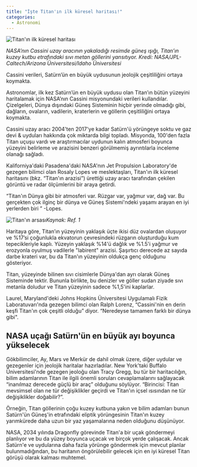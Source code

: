 ```yaml
---
title: "İşte Titan'ın ilk küresel haritası!"
categories:
  - Astronomi
---
```

![Titan'ın ilk küresel haritası](https://media.nature.com/w800/magazine-assets/d41586-019-03539-8/d41586-019-03539-8_17400616.jpg)


*NASA’nın Cassini uzay aracının yakaladığı resimde güneş ışığı, Titan’ın kuzey kutbu etrafındaki sıvı metan göllerini yansıtıyor. Kredi: NASA/JPL-Caltech/Arizona Üniversitesi/Idaho Üniversitesi*

Cassini verileri, Satürn’ün en büyük uydusunun jeolojik çeşitliliğini ortaya koymakta.

Astronomlar, ilk kez Satürn’ün en büyük uydusu olan Titan’ın bütün yüzeyini haritalamak için NASA’nın Cassini misyonundaki verileri kullandılar. Çizelgeleri, Dünya dışındaki Güneş Sisteminin hiçbir yerinde olmadığı gibi, dağların, ovaların, vadilerin, kraterlerin ve göllerin çeşitliliğini ortaya koymakta.

Cassini uzay aracı 2004'ten 2017'ye kadar Satürn'ü yörüngeye soktu ve gaz devi & uyduları hakkında çok miktarda bilgi topladı. Misyonda, 100'den fazla Titan uçuşu vardı ve araştırmacılar uydunun kalın atmosferi boyunca yüzeyini belirleme ve arazisini benzeri görülmemiş ayrıntılarla inceleme olanağı sağladı.

Kaliforniya'daki Pasadena'daki NASA'nın Jet Propulsion Laboratory'de gezegen bilimci olan Rosaly Lopes ve meslektaşları, Titan'ın ilk küresel haritasını (bkz. “Titan'ın arazisi”) ürettiği uzay aracı tarafından çekilen görüntü ve radar ölçümlerini bir araya getirdi.

“Titan'ın Dünya gibi bir atmosferi var. Rüzgar var, yağmur var, dağ var. Bu gerçekten çok ilginç bir dünya ve Güneş Sistemi'ndeki yaşamı arayan en iyi yerlerden biri ” -Lopes.

![Titan'ın arsası](https://media.nature.com/w800/magazine-assets/d41586-019-03539-8/d41586-019-03539-8_17400524.png)*Kaynak: Ref. 1*

Haritaya göre, Titan’ın yüzeyinin yaklaşık üçte ikisi düz ovalardan oluşuyor ve %17’si çoğunlukla ekvatorun çevresindeki rüzgarın oluşturduğu kum tepecikleriyle kaplı. Yüzeyin yaklaşık %14'ü dağlık ve %1.5'i yağmur ve erozyonla oyulmuş vadilerle "labirent" arazisi. Şaşırtıcı derecede az sayıda darbe krateri var, bu da Titan'ın yüzeyinin oldukça genç olduğunu gösteriyor.

Titan, yüzeyinde bilinen sıvı cisimlerle Dünya'dan ayrı olarak Güneş Sisteminde tektir. Bununla birlikte, bu denizler ve göller sudan ziyade sıvı metanla doludur ve Titan yüzeyinin sadece %1,5'ini kaplarlar.

Laurel, Maryland'deki Johns Hopkins Üniversitesi Uygulamalı Fizik Laboratuvarı'nda gezegen bilimci olan Ralph Lorenz, “Cassini'nin en derin keşfi Titan'ın çok çeşitli olduğu” diyor. “Neredeyse tamamen farklı bir dünya gibi".

NASA uçağı Satürn'ün en büyük ayı boyunca yükselecek
-
Gökbilimciler, Ay, Mars ve Merkür de dahil olmak üzere, diğer uydular ve gezegenler için jeolojik haritalar hazırladılar. New York'taki Buffalo Üniversitesi'nde gezegen jeoloğu olan Tracy Gregg, bu tür bir haritacılığın, bilim adamlarının Titan ile ilgili önemli soruları cevaplamalarını sağlayacak “inanılmaz derecede güçlü bir araç” olduğunu söylüyor. “Birincisi: Titan mevsimsel olan ne tür değişiklikler geçirdi ve Titan'ın içsel ısısından ne tür değişiklikler doğabilir?”.

Örneğin, Titan göllerinin çoğu kuzey kutbuna yakın ve bilim adamları bunun Satürn'ün Güneş'in etrafındaki eliptik yörüngesinin Titan'ın kuzey yarımkürede daha uzun bir yaz yaşamalarına neden olduğunu düşünüyor.

NASA, 2034 yılında Dragonfly görevinde Titan'a bir uçak göndermeyi planlıyor ve bu da yüzey boyunca uçacak ve birçok yerde çalışacak. Ancak Satürn'e ve uydularına daha fazla yörünge göndermek için mevcut planlar bulunmadığından, bu haritanın öngörülebilir gelecek için en iyi küresel Titan görüşü olarak kalması muhtemel.
